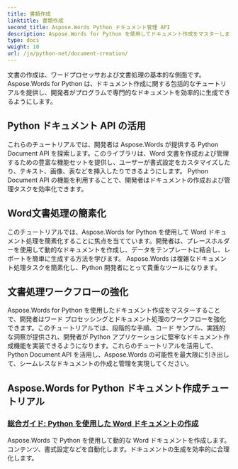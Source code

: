 ```yaml
---
title: 書類作成
linktitle: 書類作成
second_title: Aspose.Words Python ドキュメント管理 API
description: Aspose.Words for Python を使用してドキュメント作成をマスターします。動的なドキュメントを作成し、書式をカスタマイズし、Word ドキュメントの処理を合理化します。
type: docs
weight: 10
url: /ja/python-net/document-creation/
---
```


文書の作成は、ワードプロセッサおよび文書処理の基本的な側面です。 Aspose.Words for Python は、ドキュメント作成に関する包括的なチュートリアルを提供し、開発者がプログラムで専門的なドキュメントを効率的に生成できるようにします。

## Python ドキュメント API の活用

これらのチュートリアルでは、開発者は Aspose.Words が提供する Python Document API を探索します。このライブラリは、Word 文書を作成および管理するための豊富な機能セットを提供し、ユーザーが書式設定をカスタマイズしたり、テキスト、画像、表などを挿入したりできるようにします。 Python Document API の機能を利用することで、開発者はドキュメントの作成および管理タスクを効率化できます。

## Word文書処理の簡素化

このチュートリアルでは、Aspose.Words for Python を使用して Word ドキュメント処理を簡素化することに焦点を当てています。開発者は、プレースホルダーを使用して動的なドキュメントを作成し、データをテンプレートに結合し、レポートを簡単に生成する方法を学びます。 Aspose.Words は複雑なドキュメント処理タスクを簡素化し、Python 開発者にとって貴重なツールになります。

## 文書処理ワークフローの強化

Aspose.Words for Python を使用したドキュメント作成をマスターすることで、開発者はワード プロセッシングとドキュメント処理のワークフローを強化できます。このチュートリアルでは、段階的な手順、コード サンプル、実践的な洞察が提供され、開発者が Python アプリケーションに堅牢なドキュメント作成機能を実装できるようになります。これらのチュートリアルを活用して、Python Document API を活用し、Aspose.Words の可能性を最大限に引き出して、シームレスなドキュメントの作成と管理を実現してください。

## Aspose.Words for Python ドキュメント作成チュートリアル
### [総合ガイド: Python を使用した Word ドキュメントの作成](./creating-word-documents-using-python/)
Aspose.Words で Python を使用して動的な Word ドキュメントを作成します。コンテンツ、書式設定などを自動化します。ドキュメントの生成を効率的に合理化します。